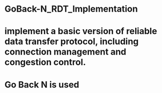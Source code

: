 # GoBack-N_RDT_Implementation
# implement a basic version of reliable data transfer protocol, including connection management and congestion control.
# Go Back N is used

